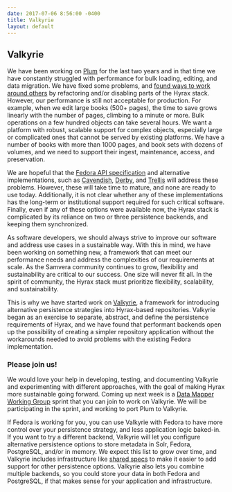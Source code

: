 ```yaml
---
date: 2017-07-06 8:56:00 -0400
title: Valkyrie
layout: default
---
```


## Valkyrie

We have been working on [Plum](https://github.com/pulibrary/plum) for the last two years and in that
time we have constantly struggled with performance for bulk loading, editing, and data migration. We
have fixed some problems, and [found ways to work around
others](https://github.com/samvera/hyrax/wiki/Plum-Performance-Tuning) by refactoring and/or
disabling parts of the Hyrax stack. However, our performance is still not acceptable for production.
For example, when we edit large books (500+ pages), the time to save grows linearly with the number
of pages, climbing to a minute or more. Bulk operations on a few hundred objects can take several
hours. We want a platform with robust, scalable support for complex objects, especially large or
complicated ones that cannot be served by existing platforms. We have a number of books with more
than 1000 pages, and book sets with dozens of volumes, and we need to support their ingest,
maintenance, access, and preservation.
<!--more-->
We are hopeful that the [Fedora API specification](http://fedora.info/spec/) and alternative
implementations, such as [Cavendish](https://github.com/cavendish-ldp/cavendish),
[Derby](https://github.com/fcrepo4-labs/derby), and
[Trellis](https://github.com/trellis-ldp/trellis) will address these problems. However, these will
take time to mature, and none are ready to use today. Additionally, it is not clear whether any of
these implementations has the long-term or institutional support required for such critical
software. Finally, even if any of these options were available now, the Hyrax stack is complicated
by its reliance on two or three persistence backends, and keeping them synchronized.

As software developers, we should always strive to improve our software and address use cases in a
sustainable way. With this in mind, we have been working on something new, a framework that can meet
our performance needs and address the complexities of our requirements at scale. As the Samvera
community continues to grow, flexibility and sustainability are critical to our success. One size
will never fit all. In the spirit of community, the Hyrax stack must prioritize flexibility,
scalability, and sustainability.

This is why we have started work on [Valkyrie](https://github.com/samvera-labs/valkyrie), a
framework for introducing alternative persistence strategies into Hyrax-based repositories. Valkyrie
began as an exercise to separate, abstract, and define the persistence requirements of Hyrax, and
we have found that performant backends open up the possibility of creating a simpler repository
application without the workarounds needed to avoid problems with the existing Fedora
implementation.


### Please join us!

We would love your help in developing, testing, and documenting Valkyrie and experimenting with
different approaches, with the goal of making Hyrax more sustainable going forward. Coming up next
week is a [Data Mapper Working
Group](https://wiki.duraspace.org/display/samvera/Samvera+Data+Mapper+Working+Group) sprint that you
can join to work on Valkyrie. We will be participating in the sprint, and working to port Plum to
Valkyrie.

If Fedora is working for you, you can use Valkyrie with Fedora to have more control over your
persistence strategy, and less application logic baked-in. If you want to try a different backend,
Valkyrie will let you configure alternative persistence options to store metadata in Solr, Fedora,
PostgreSQL, and/or in memory. We expect this list to grow over time, and Valkyrie includes
infrastructure like
[shared specs](https://github.com/samvera-labs/valkyrie/tree/master/lib/valkyrie/specs) to make it
easier to add support for other persistence options. Valkyrie also lets you combine multiple
backends, so you could store your data in both Fedora and PostgreSQL, if that makes sense for your
application and infrastructure.
